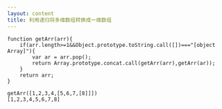 ```yaml
---
layout: content
title: 利用递归将多维数组转换成一维数组
---
```


    function getArr(arr){
        if(arr.length>=1&&Object.prototype.toString.call([])==="[object Array]"){
            var ar = arr.pop();
            return Array.prototype.concat.call(getArr(arr),getArr(ar));
        }
        return arr;
    }

    getArr([1,2,3,4,[5,6,7,[8]]])
    [1,2,3,4,5,6,7,8]